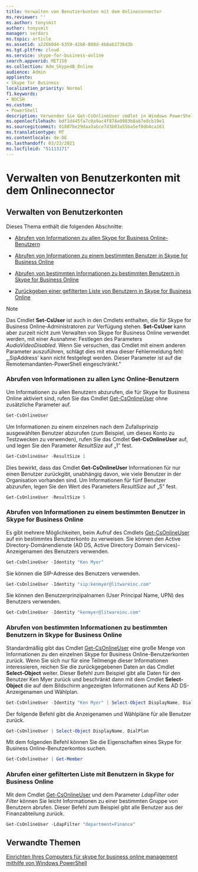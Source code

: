 ```yaml
---
title: Verwalten von Benutzerkonten mit dem Onlineconnector
ms.reviewer: ''
ms.author: tonysmit
author: tonysmit
manager: serdars
ms.topic: article
ms.assetid: a226b0d4-6359-42b8-808d-4b8ab3736d3b
ms.tgt.pltfrm: cloud
ms.service: skype-for-business-online
search.appverid: MET150
ms.collection: Adm_Skype4B_Online
audience: Admin
appliesto:
- Skype for Business
localization_priority: Normal
f1.keywords:
- NOCSH
ms.custom:
- PowerShell
description: Verwenden Sie Get-CsOnlineUser cmdlet in Windows PowerShell, um Informationen zu den Skype for Business Online-Benutzern Ihrer Organisation zu erhalten.
ms.openlocfilehash: bdf1d445fa7c0a9ac4f874e0983b8ab7e8cb19e1
ms.sourcegitcommit: 01087be29daa3abce7d3b03a55ba5ef8db4ca161
ms.translationtype: MT
ms.contentlocale: de-DE
ms.lasthandoff: 03/23/2021
ms.locfileid: "51113171"
---
```

# <a name="manage-user-accounts-using-the-online-connector"></a>Verwalten von Benutzerkonten mit dem Onlineconnector

## <a name="manage-user-accounts"></a>Verwalten von Benutzerkonten

Dieses Thema enthält die folgenden Abschnitte:

- [Abrufen von Informationen zu allen Skype for Business Online-Benutzern](manage-user-accounts-using-the-online-connector.md#BKAllUsers)

- [Abrufen von Informationen zu einem bestimmten Benutzer in Skype for Business Online](manage-user-accounts-using-the-online-connector.md#BKSpecificUser)

- [Abrufen von bestimmten Informationen zu bestimmten Benutzern in Skype for Business Online](manage-user-accounts-using-the-online-connector.md#BKSpecificUsers)

- [Zurückgeben einer gefilterten Liste von Benutzern in Skype for Business Online](manage-user-accounts-using-the-online-connector.md#BKListofUsers)

> [!NOTE]
> Das Cmdlet **Set-CsUser** ist auch in den Cmdlets enthalten, die für Skype for Business Online-Administratoren zur Verfügung stehen. **Set-CsUser** kann aber zurzeit nicht zum Verwalten von Skype for Business Online verwendet werden, mit einer Ausnahme: Festlegen des Parameters _AudioVideoDisabled_. Wenn Sie versuchen, das Cmdlet mit einem anderen Parameter auszuführen, schlägt dies mit etwa dieser Fehlermeldung fehl: „‚SipAddress' kann nicht festgelegt werden. Dieser Parameter ist auf die Remotemandanten-PowerShell eingeschränkt."

### <a name="return-information-about-all-your-skype-for-business-online-users"></a>Abrufen von Informationen zu allen Lync Online-Benutzern
<a name="BKAllUsers"> </a>

Um Informationen zu allen Benutzern abzurufen, die für Skype for Business Online aktiviert sind, rufen Sie das Cmdlet [Get-CsOnlineUser](/powershell/module/skype/Get-CsOnlineUser) ohne zusätzliche Parameter auf.

```PowerShell
Get-CsOnlineUser
```

Um Informationen zu einem einzelnen nach dem Zufallsprinzip ausgewählten Benutzer abzurufen (zum Beispiel, um dieses Konto zu Testzwecken zu verwenden), rufen Sie das Cmdlet **Get-CsOnlineUser** auf, und legen Sie den Parameter _ResultSize_ auf „1" fest.

```PowerShell
Get-CsOnlineUser -ResultSize 1
```

Dies bewirkt, dass das Cmdlet **Get-CsOnlineUser** Informationen für nur einen Benutzer zurückgibt, unabhängig davon, wie viele Benutzer in der Organisation vorhanden sind. Um Informationen für fünf Benutzer abzurufen, legen Sie den Wert des Parameters _ResultSize_ auf „5" fest.

```PowerShell
Get-CsOnlineUser -ResultSize 5
```

### <a name="return-information-for-a-specific-user-in-skype-for-business-online"></a>Abrufen von Informationen zu einem bestimmten Benutzer in Skype for Business Online
<a name="BKSpecificUser"> </a>

Es gibt mehrere Möglichkeiten, beim Aufruf des Cmdlets [Get-CsOnlineUser](/powershell/module/skype/Get-CsOnlineUser) auf ein bestimmtes Benutzerkonto zu verweisen. Sie können den Active Directory-Domänendienste (AD DS, Active Directory Domain Services)-Anzeigenamen des Benutzers verwenden.

```PowerShell
Get-CsOnlineUser -Identity "Ken Myer"
```

Sie können die SIP-Adresse des Benutzers verwenden.

```PowerShell
Get-CsOnlineUser -Identity "sip:kenmyer@litwareinc.com"
```

Sie können den Benutzerprinzipalnamen (User Principal Name, UPN) des Benutzers verwenden.

```PowerShell
Get-CsOnlineUser -Identity "kenmyer@litwareinc.com"
```

### <a name="return-specific-information-for-specific-users-in-skype-for-business-online"></a>Abrufen von bestimmten Informationen zu bestimmten Benutzern in Skype for Business Online
<a name="BKSpecificUsers"> </a>

Standardmäßig gibt das Cmdlet [Get-CsOnlineUser](/powershell/module/skype/Get-CsOnlineUser) eine große Menge von Informationen zu den einzelnen Skype for Business Online-Benutzerkonten zurück. Wenn Sie sich nur für eine Teilmenge dieser Informationen interessieren, reichen Sie die zurückgegebenen Daten an das Cmdlet **Select-Object** weiter. Dieser Befehl zum Beispiel gibt alle Daten für den Benutzer Ken Myer zurück und beschränkt dann mit dem Cmdlet **Select-Object** die auf dem Bildschirm angezeigten Informationen auf Kens AD DS-Anzeigenamen und Wählplan.

```PowerShell
Get-CsOnlineUser -Identity "Ken Myer" | Select-Object DisplayName, DialPlan
```

Der folgende Befehl gibt die Anzeigenamen und Wählpläne für alle Benutzer zurück.

```PowerShell
Get-CsOnlineUser | Select-Object DisplayName, DialPlan
```

Mit dem folgenden Befehl können Sie die Eigenschaften eines Skype for Business Online-Benutzerkontos suchen.

```PowerShell
Get-CsOnlineUser | Get-Member
```

### <a name="return-a-filtered-list-of-users-in-skype-for-business-online"></a>Abrufen einer gefilterten Liste mit Benutzern in Skype for Business Online
<a name="BKListofUsers"> </a>

Mit dem Cmdlet [Get-CsOnlineUser](/powershell/module/skype/Get-CsOnlineUser) und dem Parameter _LdapFilter_ oder _Filter_ können Sie leicht Informationen zu einer bestimmten Gruppe von Benutzern abrufen. Dieser Befehl zum Beispiel gibt alle Benutzer aus der Finanzabteilung zurück.

```PowerShell
Get-CsOnlineUser -LdapFilter "department=Finance"
```

## <a name="related-topics"></a>Verwandte Themen
[Einrichten Ihres Computers für skype for business online management mithilfe von Windows PowerShell](set-up-your-computer-for-windows-powershell.md)